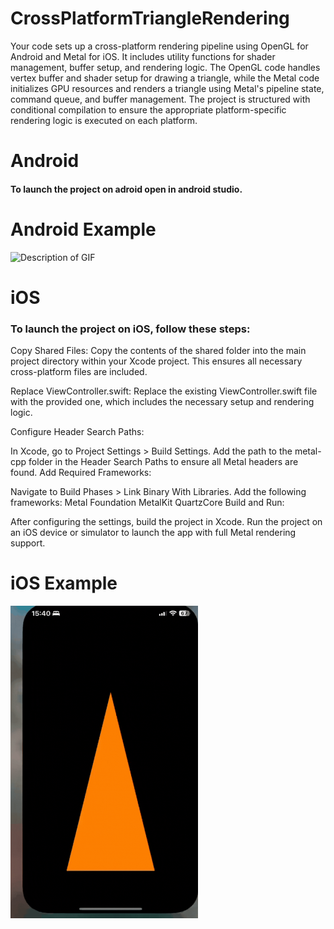 # CrossPlatformTriangleRendering

Your code sets up a cross-platform rendering pipeline using OpenGL for Android and Metal for iOS. It includes utility functions for shader management, buffer setup, and rendering logic. The OpenGL code handles vertex buffer and shader setup for drawing a triangle, while the Metal code initializes GPU resources and renders a triangle using Metal's pipeline state, command queue, and buffer management. The project is structured with conditional compilation to ensure the appropriate platform-specific rendering logic is executed on each platform.

# Android
#### To launch the project on adroid open in android studio.
# Android Example
<img src="https://raw.githubusercontent.com/AntonDavidson/CrossPlatformTriangleRendering/refs/heads/main/android_triangle.gif" alt="Description of GIF" width="300" height="500">

# iOS
### To launch the project on iOS, follow these steps:

Copy Shared Files: Copy the contents of the shared folder into the main project directory within your Xcode project. This ensures all necessary cross-platform files are included.

Replace ViewController.swift: Replace the existing ViewController.swift file with the provided one, which includes the necessary setup and rendering logic.

Configure Header Search Paths:

In Xcode, go to Project Settings > Build Settings.
Add the path to the metal-cpp folder in the Header Search Paths to ensure all Metal headers are found.
Add Required Frameworks:

Navigate to Build Phases > Link Binary With Libraries.
Add the following frameworks:
Metal
Foundation
MetalKit
QuartzCore
Build and Run:

After configuring the settings, build the project in Xcode.
Run the project on an iOS device or simulator to launch the app with full Metal rendering support.

# iOS Example
<img src="https://raw.githubusercontent.com/AntonDavidson/CrossPlatformTriangleRendering/refs/heads/main/ios_triangle.gif" alt="Description of GIF" width="300" height="500">
